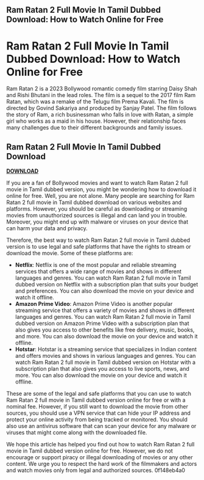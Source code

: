 ## Ram Ratan 2 Full Movie In Tamil Dubbed Download: How to Watch Online for Free

 


 
# Ram Ratan 2 Full Movie In Tamil Dubbed Download: How to Watch Online for Free
 
Ram Ratan 2 is a 2023 Bollywood romantic comedy film starring Daisy Shah and Rishi Bhutani in the lead roles. The film is a sequel to the 2017 film Ram Ratan, which was a remake of the Telugu film Prema Kavali. The film is directed by Govind Sakariya and produced by Sanjay Patel. The film follows the story of Ram, a rich businessman who falls in love with Ratan, a simple girl who works as a maid in his house. However, their relationship faces many challenges due to their different backgrounds and family issues.
 
## Ram Ratan 2 Full Movie In Tamil Dubbed Download


[**DOWNLOAD**](https://www.google.com/url?q=https%3A%2F%2Furluss.com%2F2tLl4c&sa=D&sntz=1&usg=AOvVaw0gyP3EmCthhu6j9Hp_uNfa)

 
If you are a fan of Bollywood movies and want to watch Ram Ratan 2 full movie in Tamil dubbed version, you might be wondering how to download it online for free. Well, you are not alone. Many people are searching for Ram Ratan 2 full movie in Tamil dubbed download on various websites and platforms. However, you should be careful as downloading or streaming movies from unauthorized sources is illegal and can land you in trouble. Moreover, you might end up with malware or viruses on your device that can harm your data and privacy.
 
Therefore, the best way to watch Ram Ratan 2 full movie in Tamil dubbed version is to use legal and safe platforms that have the rights to stream or download the movie. Some of these platforms are:
 
- **Netflix**: Netflix is one of the most popular and reliable streaming services that offers a wide range of movies and shows in different languages and genres. You can watch Ram Ratan 2 full movie in Tamil dubbed version on Netflix with a subscription plan that suits your budget and preferences. You can also download the movie on your device and watch it offline.
- **Amazon Prime Video**: Amazon Prime Video is another popular streaming service that offers a variety of movies and shows in different languages and genres. You can watch Ram Ratan 2 full movie in Tamil dubbed version on Amazon Prime Video with a subscription plan that also gives you access to other benefits like free delivery, music, books, and more. You can also download the movie on your device and watch it offline.
- **Hotstar**: Hotstar is a streaming service that specializes in Indian content and offers movies and shows in various languages and genres. You can watch Ram Ratan 2 full movie in Tamil dubbed version on Hotstar with a subscription plan that also gives you access to live sports, news, and more. You can also download the movie on your device and watch it offline.

These are some of the legal and safe platforms that you can use to watch Ram Ratan 2 full movie in Tamil dubbed version online for free or with a nominal fee. However, if you still want to download the movie from other sources, you should use a VPN service that can hide your IP address and protect your online activity from being tracked or monitored. You should also use an antivirus software that can scan your device for any malware or viruses that might come along with the downloaded file.
 
We hope this article has helped you find out how to watch Ram Ratan 2 full movie in Tamil dubbed version online for free. However, we do not encourage or support piracy or illegal downloading of movies or any other content. We urge you to respect the hard work of the filmmakers and actors and watch movies only from legal and authorized sources.
 0f148eb4a0
